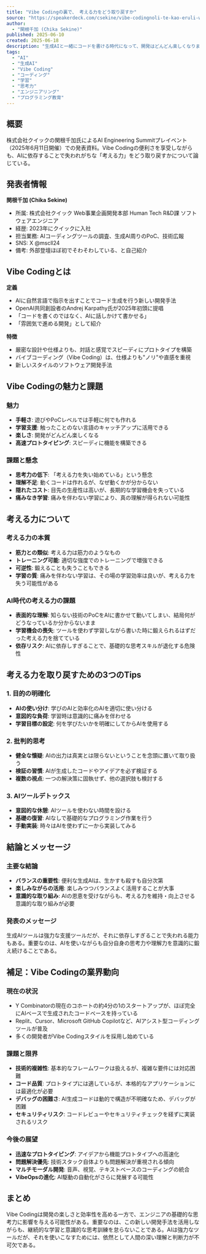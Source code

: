 ```yaml
---
title: "Vibe Codingの裏で、 考える力をどう取り戻すか"
source: "https://speakerdeck.com/csekine/vibe-codingnoli-te-kao-eruli-wotouqu-rili-suka"
author:
  - "関根千加 (Chika Sekine)"
published: 2025-06-10
created: 2025-06-18
description: "生成AIと一緒にコードを書ける時代になって、開発はどんどん楽しくなりました。でも同時に「考える力が落ちてるかもしれない」と感じるようにもなりました。本LTでは、AIに頼るほど"考える"を意識するようになった私が、日々どんな問いを立てて学び直しているか、そのヒントや実践の一例を紹介します。"
tags:
  - "AI"
  - "生成AI"
  - "Vibe Coding"
  - "コーディング"
  - "学習"
  - "思考力"
  - "エンジニアリング"
  - "プログラミング教育"
---
```


## 概要

株式会社クイックの関根千加氏によるAI Engineering Summitプレイベント（2025年6月11日開催）での発表資料。Vibe Codingの便利さを享受しながらも、AIに依存することで失われがちな「考える力」をどう取り戻すかについて論じている。

## 発表者情報

**関根千加 (Chika Sekine)**

- 所属: 株式会社クイック Web事業企画開発本部 Human Tech R&D課 ソフトウェアエンジニア
- 経歴: 2023年にクイックに入社
- 担当業務: AIコーディングツールの調査、生成AI周りのPoC、技術広報
- SNS: X @mscll24
- 備考: 外部登壇ほぼ初でそわそわしている、と自己紹介

## Vibe Codingとは

**定義**

- AIに自然言語で指示を出すことでコード生成を行う新しい開発手法
- OpenAI共同創設者のAndrej Karpathy氏が2025年初頭に提唱
- 「コードを書くのではなく、AIに話しかけて書かせる」
- 「雰囲気で進める開発」として紹介

**特徴**

- 厳密な設計や仕様よりも、対話と感覚でスピーディにプロトタイプを構築
- バイブコーディング（Vibe Coding）は、仕様よりも"ノリ"や直感を重視
- 新しいスタイルのソフトウェア開発手法

## Vibe Codingの魅力と課題

### 魅力

- **手軽さ**: 遊びやPoCレベルでは手軽に何でも作れる
- **学習支援**: 触ったことのない言語のキャッチアップに活用できる
- **楽しさ**: 開発がどんどん楽しくなる
- **高速プロトタイピング**: スピーディに機能を構築できる

### 課題と懸念

- **思考力の低下**: 「考える力を失い始めている」という懸念
- **理解不足**: 動くコードは作れるが、なぜ動くかが分からない
- **隠れたコスト**: 目先の生産性は高いが、長期的な学習機会を失っている
- **痛みなき学習**: 痛みを伴わない学習により、真の理解が得られない可能性

## 考える力について

### 考える力の本質

- **筋力との類似**: 考える力は筋力のようなもの
- **トレーニング可能**: 適切な強度でのトレーニングで増強できる
- **可逆性**: 鍛えることも失うこともできる
- **学習の質**: 痛みを伴わない学習は、その場の学習効率は良いが、考える力を失う可能性がある

### AI時代の考える力の課題

- **表面的な理解**: 知らない技術のPoCをAIに書かせて動いてしまい、結局何がどうなっているか分からないまま
- **学習機会の喪失**: ツールを使わず学習しながら書いた時に鍛えられるはずだった考える力を捨てている
- **依存リスク**: AIに依存しすぎることで、基礎的な思考スキルが退化する危険性

## 考える力を取り戻すための3つのTips

### 1. 目的の明確化

- **AIの使い分け**: 学びのAIと効率化のAIを適切に使い分ける
- **意図的な負荷**: 学習時は意識的に痛みを伴わせる
- **学習目標の設定**: 何を学びたいかを明確にしてからAIを使用する

### 2. 批判的思考

- **健全な懐疑**: AIの出力は真実とは限らないということを念頭に置いて取り扱う
- **検証の習慣**: AIが生成したコードやアイデアを必ず検証する
- **複数の視点**: 一つの解決策に固執せず、他の選択肢も検討する

### 3. AIツールデトックス

- **意図的な休憩**: AIツールを使わない時間を設ける
- **基礎の復習**: AIなしで基礎的なプログラミング作業を行う
- **手動実装**: 時々はAIを使わずに一から実装してみる

## 結論とメッセージ

### 主要な結論

- **バランスの重要性**: 便利な生成AIは、生かすも殺すも自分次第
- **楽しみながらの活用**: 楽しみつつバランスよく活用することが大事
- **意識的な取り組み**: AIの恩恵を受けながらも、考える力を維持・向上させる意識的な取り組みが必要

### 発表のメッセージ

生成AIツールは強力な支援ツールだが、それに依存しすぎることで失われる能力もある。重要なのは、AIを使いながらも自分自身の思考力や理解力を意識的に鍛え続けることである。

## 補足：Vibe Codingの業界動向

### 現在の状況

- Y Combinatorの現在のコホートの約4分の1のスタートアップが、ほぼ完全にAIベースで生成されたコードベースを持っている
- Replit、Cursor、Microsoft GitHub Copilotなど、AIアシスト型コーディングツールが普及
- 多くの開発者がVibe Codingスタイルを採用し始めている

### 課題と限界

- **技術的複雑性**: 基本的なフレームワークは扱えるが、複雑な要件には対応困難
- **コード品質**: プロトタイプには適しているが、本格的なアプリケーションには最適化が必要
- **デバッグの困難さ**: AI生成コードは動的で構造が不明確なため、デバッグが困難
- **セキュリティリスク**: コードレビューやセキュリティチェックを経ずに実装されるリスク

### 今後の展望

- **迅速なプロトタイピング**: アイデアから機能プロトタイプへの高速化
- **問題解決優先**: 技術スタック自体よりも問題解決が重視される傾向
- **マルチモーダル開発**: 音声、視覚、テキストベースのコーディングの統合
- **VibeOpsの進化**: AI駆動の自動化がさらに発展する可能性

## まとめ

Vibe Codingは開発の楽しさと効率性を高める一方で、エンジニアの基礎的な思考力に影響を与える可能性がある。重要なのは、この新しい開発手法を活用しながらも、継続的な学習と意識的な思考訓練を怠らないことである。AIは強力なツールだが、それを使いこなすためには、依然として人間の深い理解と判断力が不可欠である。

